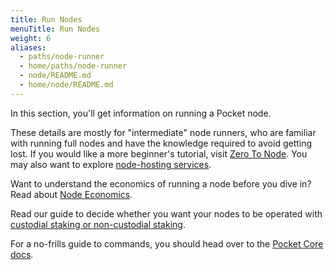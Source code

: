 ```yaml
---
title: Run Nodes
menuTitle: Run Nodes
weight: 6
aliases:
  - paths/node-runner
  - home/paths/node-runner
  - node/README.md
  - home/node/README.md
---
```



In this section, you'll get information on running a Pocket node.

These details are mostly for "intermediate" node runners, who are familiar with running full nodes and have the knowledge required to avoid getting lost. If you would like a more beginner's tutorial, visit [Zero To Node](/node/tutorials/zero-to-node/). You may also want to explore [node-hosting services](/node/hosting-services/).

Want to understand the economics of running a node before you dive in? Read about [Node Economics](/learn/economics/nodes/).

Read our guide to decide whether you want your nodes to be operated with [custodial staking or non-custodial staking](/node/staking/).

For a no-frills guide to commands, you should head over to the [Pocket Core docs](https://docs.pokt.network/core/).

